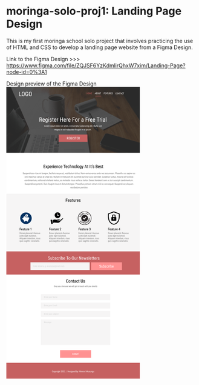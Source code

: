 # moringa-solo-proj1: Landing Page Design
This is my first moringa school solo project that involves practicing the use of HTML and CSS to develop a landing page website from a Figma Design.

Link to the Figma Design >>> https://www.figma.com/file/ZQJSF6YzKdmlirQhxW7xim/Landing-Page?node-id=0%3A1

Design preview of the Figma Design
<img src="https://github.com/alroude/moringa-solo-proj1/blob/main/images/Landing%20Page.png" width="70%">
